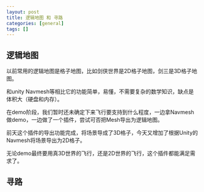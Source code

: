 ```yaml
---
layout: post
title: 逻辑地图 和 寻路
categories: [general]
tags: []
---
```


## 逻辑地图 ##

以前常用的逻辑地图是格子地图，比如剑侠世界是2D格子地图，剑三是3D格子地图。

和unity Navmesh等相比它的功能简单，易懂，不需要复杂的数学知识，缺点是体积大（硬盘和内存）。

在demo阶段，我们暂时还未确定下来飞行要支持到什么程度，一边拿Navmesh做demo，一边做了一个插件，尝试可否把Mesh导出为逻辑地图。

前天这个插件的导出功能完成，将场景导成了3D格子，今天又增加了根据Unity的Navmesh将场景导出为2D格子。

无论demo最终要用真3D世界的飞行，还是2D世界的飞行，这个插件都能满足需求了。

## 寻路 ##
